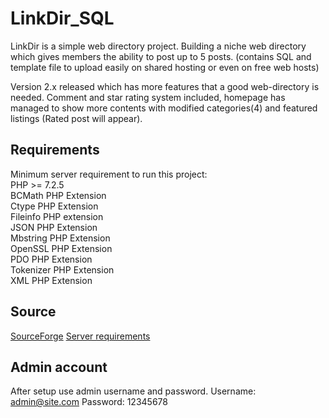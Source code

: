 # LinkDir_SQL
LinkDir is a simple web directory project. Building a niche web directory which gives members the ability to post up to 5 posts. (contains SQL and template file to upload easily on shared hosting or even on free web hosts)

Version 2.x released which has more features that a good web-directory is needed. Comment and star rating system included, homepage has managed to show more contents with modified categories(4) and featured listings (Rated post will appear).

## Requirements
Minimum server requirement to run this project:<br>
PHP >= 7.2.5<br>
BCMath PHP Extension<br>
Ctype PHP Extension<br>
Fileinfo PHP extension<br>
JSON PHP Extension<br>
Mbstring PHP Extension<br>
OpenSSL PHP Extension<br>
PDO PHP Extension<br>
Tokenizer PHP Extension<br>
XML PHP Extension

## Source
[SourceForge](https://sourceforge.net/projects/linkdir-web-directory-script/)
[Server requirements](https://webfuelcode.wall-spot.com/linkdir-free-web-directory-script/)

## Admin account
After setup use admin username and password.
Username: admin@site.com
Password: 12345678

